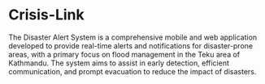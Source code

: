 # Crisis-Link
The Disaster Alert System is a comprehensive mobile and web application developed to provide real-time alerts and notifications for disaster-prone areas, with a primary focus on flood management in the Teku area of Kathmandu. The system aims to assist in early detection, efficient communication, and prompt evacuation to reduce the impact of disasters.
